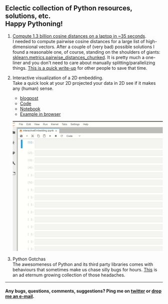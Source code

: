 Eclectic collection of Python resources, solutions, etc. <br/> Happy Pythoning!
----
1. [Compute 1.3 billion cosine distances on a laptop in ~35 seconds](https://nbviewer.jupyter.org/github/fabridamicelli/pythonicity/blob/master/notebooks/cosineDistances.ipynb).<br/>
I needed to compute pairwise cosine distances for a large list of high-dimensional vectors. After a couple of (very bad) possible solutions I found a reasonable one, of course, standing on the shoulders of giants: [sklearn.metrics.pairwise_distances_chunked](https://scikit-learn.org/stable/modules/generated/sklearn.metrics.pairwise_distances_chunked.html).
It is pretty much a one-liner and you don't need to care about manually splitting/parallelizing things. [This is a quick write-up](https://nbviewer.jupyter.org/github/fabridamicelli/pythonicity/blob/master/notebooks/cosineDistances.ipynb) for other people to save that time.

2. Interactive visualization of a 2D embedding.<br/>
Take a quick look at your 2D projected your data in 2D see if it makes any (human) sense.

   - [blogpost](https://fabridamicelli.github.io/blog/python/dataviz/dimensionality-reduction/2019/12/12/interactive-embedding.html)
   - [Code](https://github.com/fabridamicelli/pythonicity/blob/master/code/interactive_embedding.py)
   - [Notebook](https://nbviewer.jupyter.org/github/fabridamicelli/pythonicity/blob/master/notebooks/interactiveEmbedding.ipynb)
   - [Example in browser](https://nbviewer.jupyter.org/github/fabridamicelli/pythonicity/blob/master/figs/interactiveEmbedding.html)

	![Alt Text](https://github.com/fabridamicelli/pythonicity/blob/master/figs/interactiveEmbedding_demo.gif)

3. Python Gotchas <br/>
The awesomeness of Python and its third party libraries comes with behaviours that sometimes make us chase silly bugs for hours. 
[This](https://fabridamicelli.github.io/blog/python/numpy/2020/05/10/python-gotchas.html) is an ad eternum growing collection of those headaches. 

----
#### Any bugs, questions, comments, suggestions? Ping me on [twitter](https://www.twitter.com/fabridamicelli) or [drop me an e-mail](https://www.uke.de/allgemein/arztprofile-und-wissenschaftlerprofile/wissenschaftlerprofilseite_fabrizio_damicelli.html).
